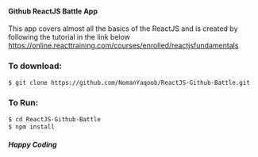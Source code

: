#### Github ReactJS Battle App
This app covers almost all the basics of the ReactJS and is created by following the tutorial in the link below
https://online.reacttraining.com/courses/enrolled/reactjsfundamentals

### To download:
```sh
$ git clone https://github.com/NomanYaqoob/ReactJS-Github-Battle.git
```
### To Run:
```sh
$ cd ReactJS-Github-Battle
$ npm install
```

##### Happy Coding 
